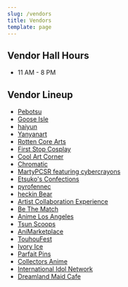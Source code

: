 ```yaml
---
slug: /vendors
title: Vendors
template: page
---
```

## Vendor Hall Hours

* 11 AM - 8 PM

## Vendor Lineup

* <a href="https://pebotsu.carrd.co/" target="_blank">Pebotsu</a>
* <a href="https://gooseisle.carrd.co" target="_blank">Goose Isle</a>
* <a href="https://haiyun.moe/" target="_blank">haiyun</a>
* <a href="https://yanyanart.carrd.co/" target="_blank">Yanyanart</a>
* <a href="https://www.instagram.com/rottencorearts/?hl=en" target="_blank">Rotten Core Arts</a>
* <a href="https://www.firststopcosplay.com" target="_blank">First Stop Cosplay</a>
* <a href="https://www.coolart.store" target="_blank">Cool Art Corner</a>
* <a href="https://www.wearchromatic.com/" target="_blank">Chromatic</a>
* <a href="https://www.martypcsr.com" target="_blank">MartyPCSR featuring cybercrayons</a>
* <a href="https://kofuwabunnii.carrd.co/" target="_blank">Etsuko's Confections</a>
* <a href="https://instagram.com/pyrofennec" target="_blank">pyrofennec</a>
* <a href="https://linktr.ee/heckinBear" target="_blank">heckin Bear</a>
* <a href="https://www.artcollabexp.com/" target="_blank">Artist Collaboration Experience</a>
* <a href="https://bethematch.org" target="_blank">Be The Match</a>
* <a href="https://animelosangeles.org/" target="_blank">Anime Los Angeles</a>
* <a href="https://tsunscoops.com/" target="_blank">Tsun Scoops</a>
* <a href="https://www.animarketplace.org/" target="_blank">AniMarketplace</a>
* <a href="https://www.touhoufest.org/" target="_blank">TouhouFest</a>
* <a href="https://www.ivoryice.com/wp/" target="_blank">Ivory Ice</a>
* <a href="https://parfaitpins.carrd.co" target="_blank">Parfait Pins</a>
* <a href="https://www.collectorsanime.com/" target="_blank">Collectors Anime</a>
* <a href="https://intlidol.net/" target="_blank">International Idol Network</a>
* <a href="https://www.dreamlandmaidcafe.com/" target="_blank">Dreamland Maid Cafe</a>